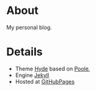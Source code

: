 # About

My personal blog.

# Details

- Theme [Hyde](http://hyde.getpoole.com/) based on [Poole](http://getpoole.com),
- Engine [Jekyll](http://jekyllrb.com)
- Hosted at [GitHubPages](http://pages.github.com/)